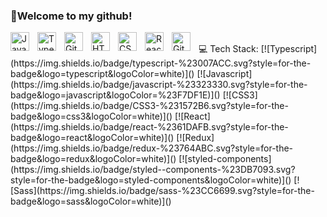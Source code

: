 ### 👋Welcome to my github!

<img align="left" alt="JavaScript" width="30px" style="padding-right:10px;" src="https://cdn.jsdelivr.net/gh/devicons/devicon/icons/javascript/javascript-plain.svg" />
<img align="left" alt="TypeScript" width="30px" style="padding-right:10px;" src="https://cdn.jsdelivr.net/gh/devicons/devicon/icons/typescript/typescript-plain.svg" />
<img align="left" alt="Git" width="30px" style="padding-right:10px;" src="https://cdn.jsdelivr.net/gh/devicons/devicon/icons/git/git-original.svg" />
<img align="left" alt="HTML" width="30px" style="padding-right:10px;" src="https://cdn.jsdelivr.net/gh/devicons/devicon/icons/html5/html5-plain.svg" />
<img align="left" alt="CSS" width="30px" style="padding-right:10px;" src="https://cdn.jsdelivr.net/gh/devicons/devicon/icons/css3/css3-plain.svg" />
<img align="left" alt="React" width="30px" style="padding-right:10px;" src="https://cdn.jsdelivr.net/gh/devicons/devicon/icons/react/react-original.svg" />
<img align="left" alt="GitHub" width="30px" style="padding-right:10px;" src="https://cdn.jsdelivr.net/gh/devicons/devicon/icons/github/github-original.svg" />

<br>
💻 Tech Stack:
[![Typescript](https://img.shields.io/badge/typescript-%23007ACC.svg?style=for-the-badge&logo=typescript&logoColor=white)]()
[![Javascript](https://img.shields.io/badge/javascript-%23323330.svg?style=for-the-badge&logo=javascript&logoColor=%23F7DF1E)]()
[![CSS3](https://img.shields.io/badge/CSS3-%231572B6.svg?style=for-the-badge&logo=css3&logoColor=white)]()
[![React](https://img.shields.io/badge/react-%2361DAFB.svg?style=for-the-badge&logo=react&logoColor=white)]()
[![Redux](https://img.shields.io/badge/redux-%23764ABC.svg?style=for-the-badge&logo=redux&logoColor=white)]()
[![styled-components](https://img.shields.io/badge/styled--components-%23DB7093.svg?style=for-the-badge&logo=styled-components&logoColor=white)]()
[![Sass](https://img.shields.io/badge/sass-%23CC6699.svg?style=for-the-badge&logo=sass&logoColor=white)]()

<!--
**fedu00/fedu00** is a ✨ _special_ ✨ repository because its `README.md` (this file) appears on your GitHub profile.

Here are some ideas to get you started:

- 🔭 I’m currently working on ...
- 🌱 I’m currently learning ...
- 👯 I’m looking to collaborate on ...
- 🤔 I’m looking for help with ...
- 💬 Ask me about ...
- 📫 How to reach me: ...
- 😄 Pronouns: ...
- ⚡ Fun fact: ...
-->
